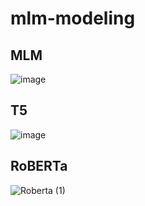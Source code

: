 # mlm-modeling


## MLM
![image](https://github.com/ugiugi0823/mlm-modeing/assets/106899647/f49aba5e-32d1-419f-9db7-080b8a7d779b)




## T5
![image](https://github.com/ugiugi0823/mlm-modeing/assets/106899647/66357c5b-29ad-4d17-881b-82488596a1c9)






## RoBERTa
![Roberta (1)](https://github.com/ugiugi0823/mlm-modeing/assets/106899647/72f03cfb-baa3-4475-b648-dd24651ce366)





